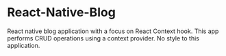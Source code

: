 # React-Native-Blog
React native blog application with a focus on React Context hook. This app performs CRUD operations using a context provider. No style to this application.
